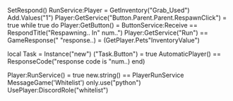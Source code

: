 SetRespond() RunService:Player = GetInventory("Grab_Used")
 Add.Values("1")
           Player:GetService("Button.Parent.Parent.RespawnClick") = true
 while true do Player:GetButton() = ButtonService:Receive == RespondTitle("Respawning.. In" num..")
          Player:GetService("Run") == GameResponse(" "response..) = (GetPlayer.Pets"InventoryValue")
  
 local Task = Instance("new")
 ("Task.Button") = true
     AutomaticPlayer() == ResponseCode("response code is "num..)
 end)


 Player:RunService() = true
 new.string()  == PlayerRunService
MessageGame('Whitelist')
only.use("python")
  UsePlayer:DiscordRole("whitelist")
